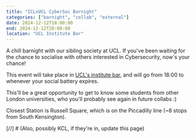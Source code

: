 ```yaml
---
title: "ICLxUCL CyberSoc Barnight"
categories: ["barnight", "collab", "external"]
date: 2024-12-12T18:00:00
end: 2024-12-12T20:00:00
location: "UCL Institute Bar"
---
```


A chill barnight with our sibling society at UCL. If you've been waiting for the chance to socialise with others interested in Cybersecurity, now's your chance!
<!--more-->

This event will take place in [UCL's institute bar](https://studentsunionucl.org/eat-drink-shop/bars/institute-bar), and will go from 18:00 to whenever your social battery expires.

This'll be a great opportunity to get to know some students from other London universities, who you'll probably see again in future collabs :)

Closest Station is Russell Square, which is on the Piccadilly line (~8 stops from South Kensington).

[//] # (Also, possibly KCL, if they're in, update this page)
